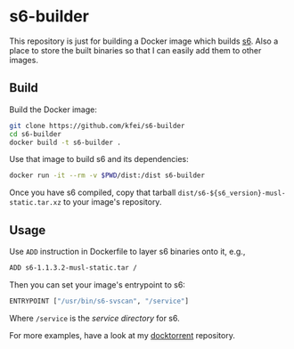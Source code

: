 # s6-builder

This repository is just for building a Docker image which builds
[s6](http://skarnet.org/software/s6/). Also a place to store the built binaries
so that I can easily add them to other images.

## Build

Build the Docker image:
```bash
git clone https://github.com/kfei/s6-builder
cd s6-builder
docker build -t s6-builder .
```

Use that image to build s6 and its dependencies:
```bash
docker run -it --rm -v $PWD/dist:/dist s6-builder
```
Once you have s6 compiled, copy that tarball
`dist/s6-${s6_version}-musl-static.tar.xz` to your image's repository.

## Usage

Use `ADD` instruction in Dockerfile to layer s6 binaries onto it, e.g.,
```bash
ADD s6-1.1.3.2-musl-static.tar /
```

Then you can set your image's entrypoint to s6:
```bash
ENTRYPOINT ["/usr/bin/s6-svscan", "/service"]
```
Where `/service` is the *service directory* for s6. 

For more examples, have a look at my
[docktorrent](https://github.com/kfei/docktorrent) repository.

